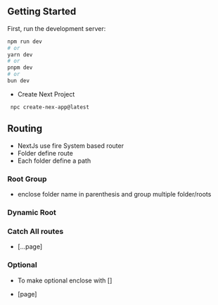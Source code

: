 

## Getting Started

First, run the development server:

```bash
npm run dev
# or
yarn dev
# or
pnpm dev
# or
bun dev
```

- Create Next Project

` npc create-nex-app@latest`

## Routing 

- NextJs use fire System based router
- Folder define route
- Each folder define a path

### Root Group

- enclose folder name in parenthesis and group multiple folder/roots

### Dynamic Root

### Catch All routes
- [...page]

### Optional 
- To make optional enclose with []

- [page]

